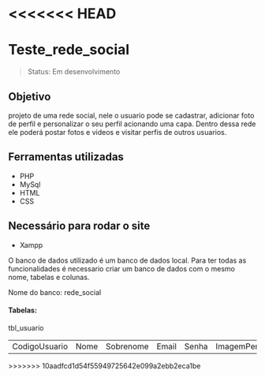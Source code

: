 <<<<<<< HEAD
=======
# Teste_rede_social

> Status: Em desenvolvimento

## Objetivo
 projeto de uma rede social, nele o usuario pode se cadastrar, adicionar foto de perfil e personalizar o seu perfil acionando uma capa. Dentro dessa rede ele poderá postar fotos e videos e visitar perfis de outros usuarios.
 
 ## Ferramentas utilizadas 
 
 + PHP
 + MySql
 + HTML
 + CSS

## Necessário para rodar o site

 + Xampp
 
O banco de dados utilizado é um banco de dados local. Para ter todas as funcionalidades é necessario criar um banco de dados com o mesmo nome, tabelas e colunas.

Nome do banco: rede_social

#### Tabelas: 
 
 tbl_usuario
 <table>
 <tr>

   <td>CodigoUsuario</td>
   <td>Nome</td>
   <td>Sobrenome</td>
   <td>Email</td>
   <td>Senha</td>
   <td>ImagemPerfil</td>
   <td>ImagemCapa</td>

 </tr>
 </table>
>>>>>>> 10aadfcd1d54f55949725642e099a2ebb2eca1be

